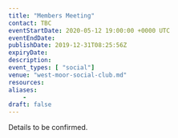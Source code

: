```yaml
---
title: "Members Meeting"
contact: TBC
eventStartDate: 2020-05-12 19:00:00 +0000 UTC
eventEndDate:
publishDate: 2019-12-31T08:25:56Z
expiryDate:
description:
event_types: [ "social"] 
venue: "west-moor-social-club.md"
resources:
aliases:
    - 
draft: false
---
```


Details to be confirmed.